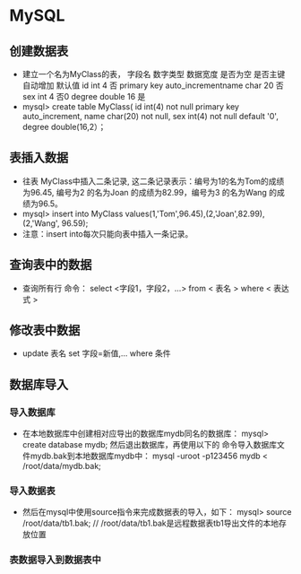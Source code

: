 # MySQL
## 创建数据表
* 建立一个名为MyClass的表， 字段名 数字类型 数据宽度 是否为空 是否主键 自动增加 默认值 id int 4 否 primary key auto_incrementname char 20 否sex int 4 否0 degree double 16 是
* mysql> create table MyClass( id int(4) not null primary key auto_increment, name char(20) not null, sex int(4) not null default '0', degree double(16,2）；
## 表插入数据
* 往表 MyClass中插入二条记录, 这二条记录表示：编号为1的名为Tom的成绩为96.45, 编号为2 的名为Joan 的成绩为82.99，编号为3 的名为Wang 的成绩为96.5。
* mysql> insert into MyClass values(1,'Tom',96.45),(2,'Joan',82.99), (2,'Wang', 96.59);
* 注意：insert into每次只能向表中插入一条记录。
## 查询表中的数据
* 查询所有行 命令： select <字段1，字段2，...> from < 表名 > where < 表达式 >
## 修改表中数据
* update 表名 set 字段=新值,... where 条件
## 数据库导入
### 导入数据库
* 在本地数据库中创建相对应导出的数据库mydb同名的数据库： mysql> create database mydb; 然后退出数据库，再使用以下的 命令导入数据库文件mydb.bak到本地数据库mydb中： mysql -uroot -p123456 mydb < /root/data/mydb.bak;
### 导入数据表
* 然后在mysql中使用source指令来完成数据表的导入，如下： mysql> source /root/data/tb1.bak; // /root/data/tb1.bak是远程数据表tb1导出文件的本地存放位置
### 表数据导入到数据表中
